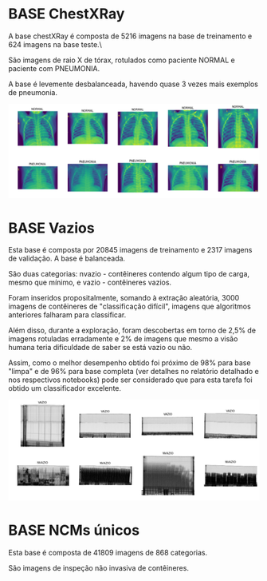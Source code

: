 # BASE ChestXRay

A base chestXRay é composta de 5216 imagens na base de treinamento e 624 imagens na base teste.\

São imagens de raio X de tórax, rotulados como paciente NORMAL e paciente com PNEUMONIA.

A base é levemente desbalanceada, havendo quase 3 vezes mais exemplos de pneumonia.


![Samples ChestXRay](images/chest_xray.png)





# BASE Vazios 
 
Esta base é composta por 20845 imagens de treinamento e 2317 imagens de validação. A base é balanceada.

São duas categorias: nvazio - contêineres contendo algum tipo de carga, mesmo que mínimo,
e vazio - contêineres vazios.

Foram inseridos propositalmente, somando à extração aleatória, 3000 imagens de contêineres 
de "classificação difícil", imagens que algoritmos anteriores falharam para classificar.

Além disso, durante a exploração, foram descobertas em torno de 2,5% de imagens rotuladas erradamente
e 2% de imagens que mesmo a visão humana teria dificuldade de saber se está vazio ou não.

Assim, como o melhor desempenho obtido foi próximo de 98% para base "limpa" e de 96% 
para base completa (ver detalhes no relatório detalhado e nos respectivos notebooks)
pode ser considerado que para esta tarefa foi obtido um classificador excelente.

![Samples Vazios](images/vazios.png)
   

# BASE NCMs únicos

Esta base é composta de 41809 imagens de 868 categorias.
 
São imagens de inspeção não invasiva de contêineres.   


